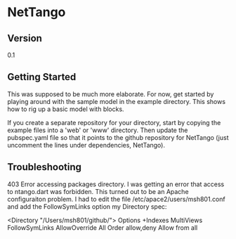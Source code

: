 NetTango
========

Version
-------
0.1

Getting Started
---------------
This was supposed to be much more elaborate. For now, get started by playing
around with the sample model in the example directory. This shows how to rig
up a basic model with blocks.

If you create a separate repository for your directory, start by copying the
example files into a 'web' or 'www' directory. Then update the pubspec.yaml
file so that it points to the github repository for NetTango (just uncomment
the lines under dependencies, NetTango).

Troubleshooting
---------------

403 Error accessing packages directory. I was getting an error that access to ntango.dart
was forbidden. This turned out to be an Apache configuraiton problem. I had to edit the
file /etc/apace2/users/msh801.conf and add the FollowSymLinks option my Directory spec:

<Directory "/Users/msh801/github/">
    Options +Indexes MultiViews FollowSymLinks
    AllowOverride All
    Order allow,deny
    Allow from all
</Directory>

